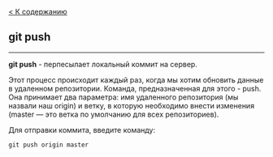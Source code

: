 [ < К содержанию](./readme.md)

## git push
---

**git push** - перпесылает локальный коммит на сервер.

Этот процесс происходит каждый раз, когда мы хотим обновить данные в удаленном репозитории.
Команда, предназначенная для этого - push. Она принимает два параметра: имя удаленного репозитория (мы назвали наш origin) и ветку, в которую необходимо внести изменения (master — это ветка по умолчанию для всех репозиториев).

Для отправки коммита, введите команду:

```bash=
git push origin master 
```